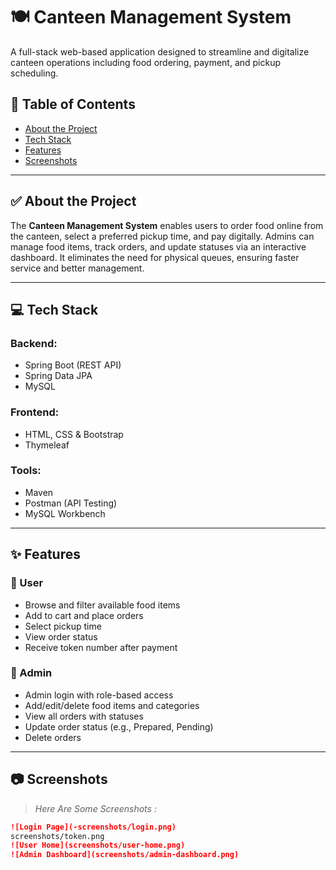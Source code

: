 # 🍽️ Canteen Management System

A full-stack web-based application designed to streamline and digitalize canteen operations including food ordering, payment, and pickup scheduling.

## 📌 Table of Contents
- [About the Project](#-about-the-project)
- [Tech Stack](#-tech-stack)
- [Features](#-features)
- [Screenshots](#-screenshots)

---

## ✅ About the Project

The **Canteen Management System** enables users to order food online from the canteen, select a preferred pickup time, and pay digitally. Admins can manage food items, track orders, and update statuses via an interactive dashboard. It eliminates the need for physical queues, ensuring faster service and better management.

---

## 💻 Tech Stack

### Backend:
- Spring Boot (REST API)
- Spring Data JPA
- MySQL

### Frontend:
- HTML, CSS & Bootstrap
- Thymeleaf

### Tools:
- Maven
- Postman (API Testing)
- MySQL Workbench

---

## ✨ Features

### 👥 User
- Browse and filter available food items
- Add to cart and place orders
- Select pickup time
- View order status
- Receive token number after payment

### 🔐 Admin
- Admin login with role-based access
- Add/edit/delete food items and categories
- View all orders with statuses
- Update order status (e.g., Prepared, Pending)
- Delete orders

---

## 📷 Screenshots

> _Here Are Some Screenshots :_

```md
![Login Page](-screenshots/login.png)
screenshots/token.png
![User Home](screenshots/user-home.png)
![Admin Dashboard](screenshots/admin-dashboard.png)
